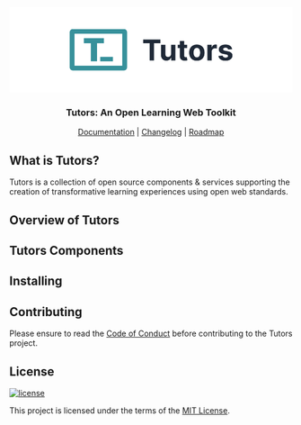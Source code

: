 <p align="center">
  <a href="https://tutors.dev">
    <picture>
      <source media="(prefers-color-scheme: dark)"  srcset="./assets/tutors-dark.png">
      <source media="(prefers-color-scheme: light)" srcset="./assets/tutors-light.png">
      <img alt="Text changing depending on mode. Light: 'Tutors Light Mode Logo' Dark: 'Tutors Dark Mode Logo'" src="./assets/tutors-light.png">
    </picture>    
  </a>
</p>

<h3 align="center">
Tutors: An Open Learning Web Toolkit
</h3>

<p align="center">
  <a href="#">Documentation</a> |
  <a href="#">Changelog</a> |
  <a href="#">Roadmap</a>
</p>

## What is Tutors?

Tutors is a collection of open source components & services supporting the creation of transformative learning experiences using open web standards.

## Overview of Tutors

## Tutors Components

## Installing

## Contributing

Please ensure to read the [Code of Conduct](./CODE_OF_CONDUCT.md) before contributing to the Tutors project.

## License

[![license](https://img.shields.io/badge/license-MIT-3A929B.svg)](./LICENSE)

This project is licensed under the terms of the [MIT License](./LICENSE).
